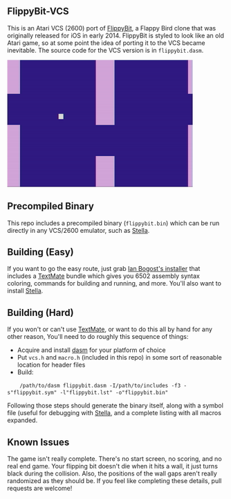 FlippyBit-VCS
-----

This is an Atari VCS (2600) port of [FlippyBit][flippybit-ios], a Flappy Bird
clone that was originally released for iOS in early 2014. FlippyBit is styled to
look like an old Atari game, so at some point the idea of porting it to the VCS
became inevitable. The source code for the VCS version is in `flippybit.dasm`.

![FlippyBit gameplay screenshot](screenshot.png)

Precompiled Binary
-----

This repo includes a precompiled binary (`flippybit.bin`) which can be run
directly in any VCS/2600 emulator, such as [Stella][stella].

Building (Easy)
-----
If you want to go the easy route, just grab [Ian Bogost's installer][ib_installer]
that includes a [TextMate][textmate] bundle which gives you 6502 assembly syntax
coloring, commands for building and running, and more. You'll also want to
install [Stella][stella].

Building (Hard)
-----
If you won't or can't use [TextMate][textmate], or want to do this all by hand for any other
reason, You'll need to do roughly this sequence of things:

- Acquire and install [dasm][dasm] for your platform of choice
- Put `vcs.h` and `macro.h` (included in this repo) in some sort of reasonable
  location for header files
- Build:
```
    /path/to/dasm flippybit.dasm -I/path/to/includes -f3 -s"flippybit.sym" -l"flippybit.lst" -o"flippybit.bin"
```

Following those steps should generate the binary itself, along with a symbol
file (useful for debugging with [Stella][stella], and a complete listing with all
macros expanded.

Known Issues
-----

The game isn't really complete. There's no start screen, no scoring, and no real
end game. Your flipping bit doesn't die when it hits a wall, it just turns black
during the collision. Also, the positions of the wall gaps aren't really
randomized as they should be. If you feel like completing these details, pull
requests are welcome!

[flippybit-ios]: http://www.rebisoft.com/software/flippybit.html
[stella]: http://stella.sourceforge.net/
[ib_installer]: http://bogost.com/writing/blog/atari_vcs_programming_in_textm/
[textmate]: http://macromates.com/
[dasm]: https://github.com/munsie/dasm
